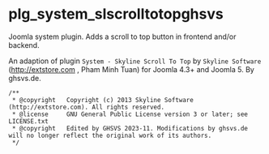 # plg_system_slscrolltotopghsvs

Joomla system plugin. Adds a scroll to top button in frontend and/or backend.

An adaption of plugin `System - Skyline Scroll To Top` by `Skyline Software` (http://extstore.com , Pham Minh Tuan) for Joomla 4.3+ and Joomla 5. By ghsvs.de.

```
/**
 * @copyright	Copyright (c) 2013 Skyline Software (http://extstore.com). All rights reserved.
 * @license		GNU General Public License version 3 or later; see LICENSE.txt
 * @copyright	Edited by GHSVS 2023-11. Modifications by ghsvs.de will no longer reflect the original work of its authors.
 */
```
